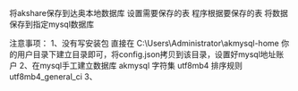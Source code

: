将akshare保存到达奥本地数据库 
设置需要保存的表
程序根据要保存的表 将数据保存到指定mysql数据库


注意事项：
1、没有写安装包 直接在 C:\Users\Administrator\akmysql-home 你的用户目录下建立目录即可，将config.json拷贝到该目录，设置好mysql地址账户
2、在mysql手工建立数据库 akmysql 字符集 utf8mb4 排序规则 utf8mb4_general_ci
3、
